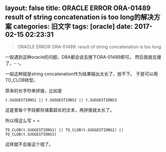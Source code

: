 layout: false
title: ORACLE ERROR ORA-01489 result of string concatenation is too long的解决方案
categories: 旧文字
tags: [oracle]
date: 2017-02-15 02:23:31
---
> ORACLE ERROR ORA-01489: result of string concatenation is too long

一般遇到这种oracle的问题，DBA都会说去搜下ORA-01489即可。
然后我就去搜了，- -。

一般这种就是string concatenation作为结果输出太长了，放不下。
于是可以用TO_CLOB转型。

原来的长字符串拼接，比如是

    t.SUGGESTIONS1 || t.SUGGESTIONS2 || t.SUGGESTIONS3

这是里每个字段都存储着超长的文本，再拼接就太长了。

所以得这么写 = =

    TO_CLOB(t.SUGGESTIONS1) || TO_CLOB(t.SUGGESTIONS2) || TO_CLOB(t.SUGGESTIONS3)

这样就不会报这个错了。
